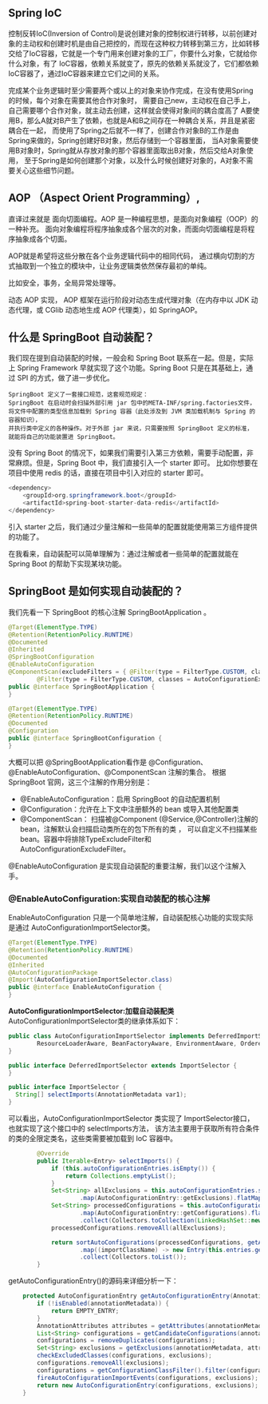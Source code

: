 ## Spring IoC
控制反转IoC(Inversion of Control)是说创建对象的控制权进行转移，以前创建对象的主动权和创建时机是由自己把控的，而现在这种权力转移到第三方，比如转移交给了IoC容器，它就是一个专门用来创建对象的工厂，你要什么对象，它就给你什么对象，有了 IoC容器，依赖关系就变了，原先的依赖关系就没了，它们都依赖IoC容器了，通过IoC容器来建立它们之间的关系。

完成某个业务逻辑时至少需要两个或以上的对象来协作完成，在没有使用Spring的时候，每个对象在需要其他合作对象时，
需要自己new，主动权在自己手上，自己需要哪个合作对象，就主动去创建，这样就会使得对象间的耦合度高了
A要使用B，那么A就对B产生了依赖，也就是A和B之间存在一种耦合关系，并且是紧密耦合在一起，
而使用了Spring之后就不一样了，创建合作对象B的工作是由Spring来做的，Spring创建好B对象，然后存储到一个容器里面，
当A对象需要使用B对象时，Spring就从存放对象的那个容器里面取出B对象，然后交给A对象使用，
至于Spring是如何创建那个对象，以及什么时候创建好对象的，A对象不需要关心这些细节问题。

## AOP （Aspect Orient Programming）,
直译过来就是 面向切面编程。AOP 是一种编程思想，是面向对象编程（OOP）的一种补充。
面向对象编程将程序抽象成各个层次的对象，而面向切面编程是将程序抽象成各个切面。

AOP就是希望将这些分散在各个业务逻辑代码中的相同代码，
通过横向切割的方式抽取到一个独立的模块中，让业务逻辑类依然保存最初的单纯。

比如安全，事务，全局异常处理等。

动态 AOP 实现， AOP 框架在运行阶段对动态生成代理对象（在内存中以 JDK 动态代理，或 CGlib 动态地生成 AOP 代理类），如 SpringAOP。


## 什么是 SpringBoot 自动装配？
我们现在提到自动装配的时候，一般会和 Spring Boot 联系在一起。但是，实际上 Spring Framework 早就实现了这个功能。Spring Boot 只是在其基础上，通过 SPI 的方式，做了进一步优化。

```text
SpringBoot 定义了一套接口规范，这套规范规定：
SpringBoot 在启动时会扫描外部引用 jar 包中的META-INF/spring.factories文件，
将文件中配置的类型信息加载到 Spring 容器（此处涉及到 JVM 类加载机制与 Spring 的容器知识），
并执行类中定义的各种操作。对于外部 jar 来说，只需要按照 SpringBoot 定义的标准，
就能将自己的功能装置进 SpringBoot。
```

没有 Spring Boot 的情况下，如果我们需要引入第三方依赖，需要手动配置，非常麻烦。但是，Spring Boot 中，我们直接引入一个 starter 即可。
比如你想要在项目中使用 redis 的话，直接在项目中引入对应的 starter 即可。

```java
<dependency>
    <groupId>org.springframework.boot</groupId>
    <artifactId>spring-boot-starter-data-redis</artifactId>
</dependency>
```

引入 starter 之后，我们通过少量注解和一些简单的配置就能使用第三方组件提供的功能了。

在我看来，自动装配可以简单理解为：通过注解或者一些简单的配置就能在 Spring Boot 的帮助下实现某块功能。

## SpringBoot 是如何实现自动装配的？
我们先看一下 SpringBoot 的核心注解 SpringBootApplication 。
```java
@Target(ElementType.TYPE)
@Retention(RetentionPolicy.RUNTIME)
@Documented
@Inherited
@SpringBootConfiguration
@EnableAutoConfiguration
@ComponentScan(excludeFilters = { @Filter(type = FilterType.CUSTOM, classes = TypeExcludeFilter.class),
		@Filter(type = FilterType.CUSTOM, classes = AutoConfigurationExcludeFilter.class) })
public @interface SpringBootApplication {
}
```
```java
@Target(ElementType.TYPE)
@Retention(RetentionPolicy.RUNTIME)
@Documented
@Configuration
public @interface SpringBootConfiguration {
}
```

大概可以把 @SpringBootApplication看作是 @Configuration、@EnableAutoConfiguration、@ComponentScan 注解的集合。
根据 SpringBoot 官网，这三个注解的作用分别是：
- @EnableAutoConfiguration：启用 SpringBoot 的自动配置机制
- @Configuration：允许在上下文中注册额外的 bean 或导入其他配置类
- @ComponentScan： 扫描被@Component (@Service,@Controller)注解的 bean，注解默认会扫描启动类所在的包下所有的类 ，
  可以自定义不扫描某些 bean。容器中将排除TypeExcludeFilter和AutoConfigurationExcludeFilter。

@EnableAutoConfiguration 是实现自动装配的重要注解，我们以这个注解入手。

### @EnableAutoConfiguration:实现自动装配的核心注解
EnableAutoConfiguration 只是一个简单地注解，自动装配核心功能的实现实际是通过 AutoConfigurationImportSelector类。
```java
@Target(ElementType.TYPE)
@Retention(RetentionPolicy.RUNTIME)
@Documented
@Inherited
@AutoConfigurationPackage
@Import(AutoConfigurationImportSelector.class)
public @interface EnableAutoConfiguration {
}
```

**AutoConfigurationImportSelector:加载自动装配类**
AutoConfigurationImportSelector类的继承体系如下：
```java
public class AutoConfigurationImportSelector implements DeferredImportSelector, BeanClassLoaderAware,
		ResourceLoaderAware, BeanFactoryAware, EnvironmentAware, Ordered {
}

public interface DeferredImportSelector extends ImportSelector {
}

public interface ImportSelector {
  String[] selectImports(AnnotationMetadata var1);
}
```

可以看出，AutoConfigurationImportSelector 类实现了 ImportSelector接口，也就实现了这个接口中的 selectImports方法，
该方法主要用于获取所有符合条件的类的全限定类名，这些类需要被加载到 IoC 容器中。
```java
		@Override
		public Iterable<Entry> selectImports() {
			if (this.autoConfigurationEntries.isEmpty()) {
				return Collections.emptyList();
			}
			Set<String> allExclusions = this.autoConfigurationEntries.stream()
					.map(AutoConfigurationEntry::getExclusions).flatMap(Collection::stream).collect(Collectors.toSet());
			Set<String> processedConfigurations = this.autoConfigurationEntries.stream()
					.map(AutoConfigurationEntry::getConfigurations).flatMap(Collection::stream)
					.collect(Collectors.toCollection(LinkedHashSet::new));
			processedConfigurations.removeAll(allExclusions);

			return sortAutoConfigurations(processedConfigurations, getAutoConfigurationMetadata()).stream()
					.map((importClassName) -> new Entry(this.entries.get(importClassName), importClassName))
					.collect(Collectors.toList());
		}
```


getAutoConfigurationEntry()的源码来详细分析一下：
```java
	protected AutoConfigurationEntry getAutoConfigurationEntry(AnnotationMetadata annotationMetadata) {
		if (!isEnabled(annotationMetadata)) {
			return EMPTY_ENTRY;
		}
		AnnotationAttributes attributes = getAttributes(annotationMetadata);
		List<String> configurations = getCandidateConfigurations(annotationMetadata, attributes);
		configurations = removeDuplicates(configurations);
		Set<String> exclusions = getExclusions(annotationMetadata, attributes);
		checkExcludedClasses(configurations, exclusions);
		configurations.removeAll(exclusions);
		configurations = getConfigurationClassFilter().filter(configurations);
		fireAutoConfigurationImportEvents(configurations, exclusions);
		return new AutoConfigurationEntry(configurations, exclusions);
	}
```
